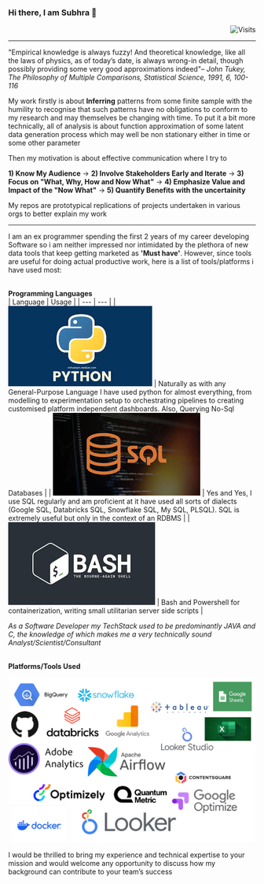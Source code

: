 ### Hi there, I am Subhra 👋  
<div align="right"><img src="https://img.shields.io/badge/Visits-63-blue?label=PageVisitCounter&labelColor=000000&logo=GitHub&logoColor=FFFFFF&color=1D70B8&style=for-the-badge" alt="Visits"></div>

___
"Empirical knowledge is always fuzzy! And theoretical knowledge, like all the laws of physics, as of today’s date, is always wrong-in detail, though possibly providing some very good approximations indeed"– *John Tukey, The Philosophy of Multiple Comparisons, Statistical Science, 1991, 6, 100-116*

My work firstly is about **Inferring** patterns from some finite sample with the humility to recognise that such patterns have no obligations to conform to my research and may themselves be changing with time. To put it a bit more technically, all of analysis is about function approximation of some latent data generation process which may well be non stationary either in time or some other parameter


Then my motivation is about effective communication where I try to

**1) Know My Audience** &rarr;  **2) Involve Stakeholders Early and Iterate** &rarr;  **3) Focus on "What, Why, How and Now What"** &rarr; **4) Emphasize Value and Impact of the "Now What"** &rarr; **5) Quantify Benefits with the uncertainity**


My repos are prototypical replications of projects undertaken in various orgs to better explain my work
___
I am an ex programmer spending the first 2 years of my career developing Software so i am neither impressed nor intimidated by the plethora of new data tools that keep getting marketed as **'Must have'**. However, since tools are useful for doing actual productive work, here is a list of tools/platforms i have used most:

<br>**Programming Languages**</br>
| Language | Usage |
| --- | --- |
| ![Page_1](https://github.com/SubhraSMukherjee/SubhraSMukherjee/blob/main/screenshots/python.png) | Naturally as with any General-Purpose Language I have used python for almost everything, from modelling to experimentation setup to orchestrating pipelines to creating customised platform independent dashboards. Also, Querying No-Sql Databases  |
| ![Page_1](https://github.com/SubhraSMukherjee/SubhraSMukherjee/blob/main/screenshots/SQL.png) | Yes and Yes, I use SQL regularly and am proficient at it have used all sorts of dialects (Google SQL, Databricks SQL, Snowflake SQL, My SQL, PLSQL). SQL is extremely useful but only in the context of an RDBMS   |
| ![Page_1](https://github.com/SubhraSMukherjee/SubhraSMukherjee/blob/main/screenshots/bash.png) | Bash and Powershell for containerization, writing small utilitarian server side scripts  |


*As a Software Developer my TechStack used to be predominantly JAVA and C, the knowledge of which makes me a very technically sound Analyst/Scientist/Consultant*

<br>**Platforms/Tools Used**</br>

![Page_1](https://github.com/SubhraSMukherjee/SubhraSMukherjee/blob/main/screenshots/Tools.png)


I would be thrilled to bring my experience and technical expertise to your mission and would welcome any opportunity to discuss how my background can contribute to your team’s success

